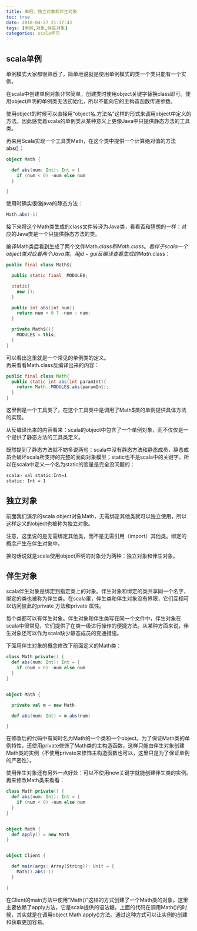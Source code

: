 ```yaml
---
title: 单例、独立对象和伴生对象
toc: true
date: 2018-04-27 21:37:43
tags: [单例,对象,伴生对象]
categories: scala学习
---
```


## scala单例

单例模式大家都很熟悉了，简单地说就是使用单例模式的类一个类只能有一个实例。  

在scala中创建单例对象非常简单，创建类时使用object关键字替换class即可。使用object声明的单例类无法初始化，所以不能向它的主构造函数传递参数。  

使用object的时候可以直接用“object名.方法名”这样的形式来调用object中定义的方法。因此感觉着scala的单例类从某种意义上更像Java中只提供静态方法的工具类。  

再来用Scala实现一个工具类Math，在这个类中提供一个计算绝对值的方法abs()：
```scala
object Math {

  def abs(num: Int): Int = {
    if (num < 0) -num else num
  }

}
```
使用时确实很像java的静态方法：
```scala
Math.abs(-1)
```

接下来将这个Math类生成的class文件转译为Java类，看看否和猜想的一样：对应的Java类是一个只提供静态方法的类。

编译Math类后看到生成了两个文件Math$.class和Math.class。看样子scala一个object类对应着两个Java类。  
用jd-gui反编译查看生成的Math$.class：
```java
public final class Math${

  public static final  MODULE$;

  static{
    new ();
  }

  public int abs(int num){
    return num < 0 ? -num : num;
  }

  private Math$(){
    MODULE$ = this;
  }
}
```
可以看出这里就是一个常见的单例类的定义。  
再来看看Math.class反编译出来的内容：
```java
public final class Math{
  public static int abs(int paramInt){
    return Math..MODULE$.abs(paramInt);
  }
}
```
这里倒是一个工具类了，在这个工具类中是调用了Math$类的单例提供具体方法的实现。  

从反编译出来的内容看来：scala的object中包含了一个单例对象，而不仅仅是一个提供了静态方法的工具类定义。  

既然提到了静态方法就不妨多说两句：scala中没有静态方法和静态成员，静态成员会破坏scala所支持的完整的面向对象模型；static也不是scala中的关键字。所以在scala中定义一个名为static的变量是完全没问题的：
```bash
scala> val static:Int=1
static: Int = 1
```

## 独立对象

前面我们演示的scala object对象Math，无需绑定其他类就可以独立使用，所以这样定义的object也被称为独立对象。  

注意，这里说的是无需绑定其他类，而不是无需引用（import）其他类。绑定的概念产生在伴生对象中。  

换句话说就是scala使用object声明的对象分为两种：独立对象和伴生对象。  

## 伴生对象

scala伴生对象是绑定到指定类上的对象。伴生对象和绑定的类共享同一个名字，绑定的类也被称为伴生类。在scala里，伴生类和伴生对象没有界限，它们互相可以访问彼此的private 方法和private 属性。    

每个类都可以有伴生对象。伴生对象和伴生类写在同一个文件中，伴生对象在scala中很常见，它们提供了在类一级进行操作的便捷方法。从某种方面来说，伴生对象还可以作为scala缺少静态成员的变通措施。

下面用伴生对象的概念修改下前面定义的Math类：
```scala
class Math private() {
  def abs(num: Int): Int = {
    if (num < 0) -num else num
  }
}


object Math {

  private val m = new Math

  def abs(num: Int) = m.abs(num)

}
```

在修改后的代码中有同时名为Math的一个类和一个object。为了保证Math类的单例特性，还使用private修饰了Math类的主构造函数，这样只能由伴生对象创建Math类的实例（不使用private来修饰主构造函数也可以，这里只是为了保证单例的严密性）。   

使用伴生对象还有另外一点好处：可以不使用new关键字就能创建伴生类的实例。再来修改Math类来看看：    
```scala
class Math private() {
  def abs(num: Int): Int = {
    if (num < 0) -num else num
  }
}


object Math {
  def apply() = new Math
}


object Client {

  def main(args: Array[String]): Unit = {
    Math().abs(-1)
  }

}
```
在Client的main方法中使用“Math()”这样的方式创建了一个Math类的对象。这里主要依赖了apply方法，它是scala提供的语法糖。上面的代码在调用Math()的时候，其实就是在调用object Math.apply()方法。通过这种方式可以让实例的创建和获取更加容易。



